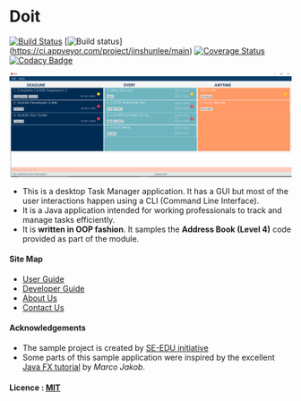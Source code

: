 # Doit

[![Build Status](https://travis-ci.org/CS2103JAN2017-W14-B3/addressbook-level4.svg?branch=master)](https://travis-ci.org/CS2103JAN2017-W14-B4/main)
[![Build status](https://ci.appveyor.com/api/projects/status/3boko2x2vr5cc3w2?svg=true)]
(https://ci.appveyor.com/project/jinshunlee/main)
[![Coverage Status](https://coveralls.io/repos/github/CS2103JAN2017-W14-B3/main/badge.svg?branch=master)](https://coveralls.io/github/CS2103JAN2017-W14-B3/main?branch=master)
[![Codacy Badge](https://api.codacy.com/project/badge/Grade/fc0b7775cf7f4fdeaf08776f3d8e364a)](https://www.codacy.com/app/damith/addressbook-level4?utm_source=github.com&amp;utm_medium=referral&amp;utm_content=se-edu/addressbook-level4&amp;utm_campaign=Badge_Grade)

<img src="docs/images/Ui.png" width="600"><br>

* This is a desktop Task Manager application. It has a GUI but most of the user interactions happen using
  a CLI (Command Line Interface).
* It is a Java application intended for working professionals to track and manage tasks efficiently.
* It is **written in OOP fashion**. It samples the **Address Book (Level 4)** code provided as part of the module.


#### Site Map
* [User Guide](docs/UserGuide.md)
* [Developer Guide](docs/DeveloperGuide.md)
* [About Us](docs/AboutUs.md)
* [Contact Us](docs/ContactUs.md)


#### Acknowledgements
* The sample project is created by [SE-EDU initiative](https://github.com/se-edu/)
* Some parts of this sample application were inspired by the excellent
  [Java FX tutorial](http://code.makery.ch/library/javafx-8-tutorial/) by *Marco Jakob*.


#### Licence : [MIT](LICENSE)

